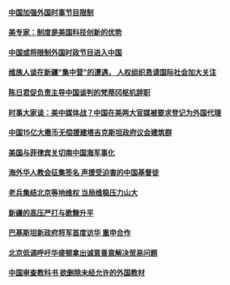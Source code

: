 #### [中国加强外国时事节目限制](../pages/zyyyoeqqvi/4581051.md) 

#### [美专家：制度是美国科技创新的优势](../pages/zyyyoeqqvi/4580596.md) 

#### [中国或将限制外国时政节目进入中国](../pages/zyyyoeqqvi/4580543.md) 

#### [维族人谈在新疆”集中营”的遭遇， 人权组织恳请国际社会加大关注](../pages/zyyyoeqqvi/4580355.md) 

#### [陈日君促负责主导中国谈判的梵蒂冈枢机辞职](../pages/zyyyoeqqvi/4580058.md) 

#### [时事大家谈：美中媒体战？中国在美两大官媒被要求登记为外国代理](../pages/zyyyoeqqvi/4580022.md) 

#### [中国15亿大撒币无偿援建塔吉克斯坦政府议会建筑群](../pages/zyyyoeqqvi/4579967.md) 

#### [美国与菲律宾关切南中国海军事化](../pages/zyyyoeqqvi/4579876.md) 

#### [海外华人教会征集签名 声援受迫害的中国基督徒](../pages/zyyyoeqqvi/4579811.md) 

#### [老兵集结北京等地维权 当局维稳压力山大](../pages/zyyyoeqqvi/4579766.md) 

#### [新疆的高压严打与歌舞升平](../pages/zyyyoeqqvi/4579757.md) 

#### [巴基斯坦新政府将军首度访华 重申合作](../pages/zyyyoeqqvi/4579642.md) 

#### [北京低调呼吁华盛顿拿出诚意善意解决贸易问题](../pages/zyyyoeqqvi/4579600.md) 

#### [中国审查教科书 欲删除未经允许的外国教材](../pages/zyyyoeqqvi/4579552.md) 

